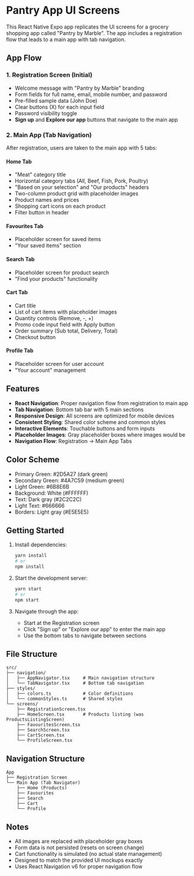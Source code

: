 # Pantry App UI Screens

This React Native Expo app replicates the UI screens for a grocery shopping app called "Pantry by Marble". The app includes a registration flow that leads to a main app with tab navigation.

## App Flow

### 1. Registration Screen (Initial)
- Welcome message with "Pantry by Marble" branding
- Form fields for full name, email, mobile number, and password
- Pre-filled sample data (John Doe)
- Clear buttons (X) for each input field
- Password visibility toggle
- **Sign up** and **Explore our app** buttons that navigate to the main app

### 2. Main App (Tab Navigation)
After registration, users are taken to the main app with 5 tabs:

#### Home Tab
- "Meat" category title
- Horizontal category tabs (All, Beef, Fish, Pork, Poultry)
- "Based on your selection" and "Our products" headers
- Two-column product grid with placeholder images
- Product names and prices
- Shopping cart icons on each product
- Filter button in header

#### Favourites Tab
- Placeholder screen for saved items
- "Your saved items" section

#### Search Tab
- Placeholder screen for product search
- "Find your products" functionality

#### Cart Tab
- Cart title
- List of cart items with placeholder images
- Quantity controls (Remove, -, +)
- Promo code input field with Apply button
- Order summary (Sub total, Delivery, Total)
- Checkout button

#### Profile Tab
- Placeholder screen for user account
- "Your account" management

## Features

- **React Navigation**: Proper navigation flow from registration to main app
- **Tab Navigation**: Bottom tab bar with 5 main sections
- **Responsive Design**: All screens are optimized for mobile devices
- **Consistent Styling**: Shared color scheme and common styles
- **Interactive Elements**: Touchable buttons and form inputs
- **Placeholder Images**: Gray placeholder boxes where images would be
- **Navigation Flow**: Registration → Main App Tabs

## Color Scheme

- Primary Green: #2D5A27 (dark green)
- Secondary Green: #4A7C59 (medium green)
- Light Green: #6B8E6B
- Background: White (#FFFFFF)
- Text: Dark gray (#2C2C2C)
- Light Text: #666666
- Borders: Light gray (#E5E5E5)

## Getting Started

1. Install dependencies:
   ```bash
   yarn install
   # or
   npm install
   ```

2. Start the development server:
   ```bash
   yarn start
   # or
   npm start
   ```

3. Navigate through the app:
   - Start at the Registration screen
   - Click "Sign up" or "Explore our app" to enter the main app
   - Use the bottom tabs to navigate between sections

## File Structure

```
src/
├── navigation/
│   ├── AppNavigator.tsx     # Main navigation structure
│   └── TabNavigator.tsx     # Bottom tab navigation
├── styles/
│   ├── colors.ts            # Color definitions
│   └── commonStyles.ts      # Shared styles
└── screens/
    ├── RegistrationScreen.tsx
    ├── HomeScreen.tsx       # Products listing (was ProductsListingScreen)
    ├── FavouritesScreen.tsx
    ├── SearchScreen.tsx
    ├── CartScreen.tsx
    └── ProfileScreen.tsx
```

## Navigation Structure

```
App
├── Registration Screen
└── Main App (Tab Navigator)
    ├── Home (Products)
    ├── Favourites
    ├── Search
    ├── Cart
    └── Profile
```

## Notes

- All images are replaced with placeholder gray boxes
- Form data is not persisted (resets on screen change)
- Cart functionality is simulated (no actual state management)
- Designed to match the provided UI mockups exactly
- Uses React Navigation v6 for proper navigation flow
